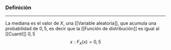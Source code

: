 ### Definición
---
La mediana es el valor de $X$, una [[Variable aleatoria]], que acumula una probabilidad de $0,5$, es decir que la [[Función de distribución]] es igual al [[Cuantil]] $0,5$ $$ x : F_X(x) = 0,5 $$
